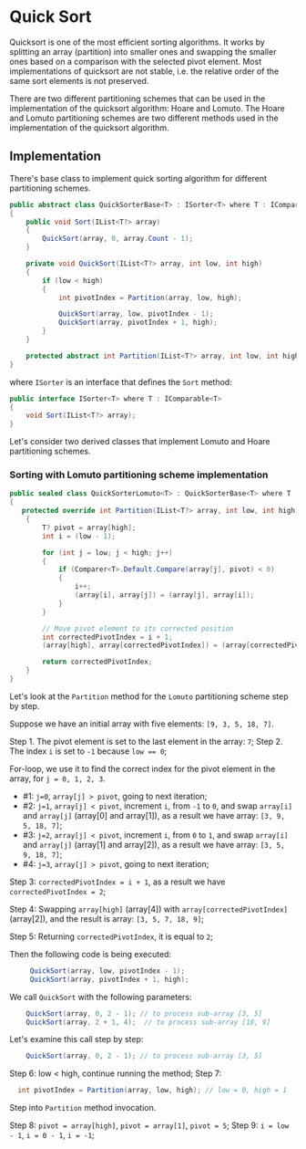 # Quick Sort

Quicksort is one of the most efficient sorting algorithms. It works by splitting an array (partition) into smaller ones and swapping the smaller ones based on a comparison with the selected pivot element. Most implementations of quicksort are not stable, i.e. the relative order of the same sort elements is not preserved.

There are two different partitioning schemes that can be used in the implementation of the quicksort algorithm: Hoare and Lomuto. The Hoare and Lomuto partitioning schemes are two different methods used in the implementation of the quicksort algorithm.


## Implementation

There's base class to implement quick sorting algorithm for different partitioning schemes.

```c#
public abstract class QuickSorterBase<T> : ISorter<T> where T : IComparable<T>
{
    public void Sort(IList<T?> array)
    {
        QuickSort(array, 0, array.Count - 1);
    }

    private void QuickSort(IList<T?> array, int low, int high)
    {
        if (low < high)
        {
            int pivotIndex = Partition(array, low, high);

            QuickSort(array, low, pivotIndex - 1);
            QuickSort(array, pivotIndex + 1, high);
        }
    }

    protected abstract int Partition(IList<T?> array, int low, int high);
}
```

where `ISorter` is an interface that defines the `Sort` method:

```c#
public interface ISorter<T> where T : IComparable<T>
{
    void Sort(IList<T?> array);
}
```

Let's consider two derived classes that implement Lomuto and Hoare partitioning schemes.

### Sorting with Lomuto partitioning scheme implementation

```c#
public sealed class QuickSorterLomuto<T> : QuickSorterBase<T> where T : IComparable<T>
{
   protected override int Partition(IList<T?> array, int low, int high)
    {
        T? pivot = array[high];
        int i = (low - 1);

        for (int j = low; j < high; j++)
        {
            if (Comparer<T>.Default.Compare(array[j], pivot) < 0)
            {
                i++;
                (array[i], array[j]) = (array[j], array[i]);
            }
        }

        // Move pivot element to its corrected position
        int correctedPivotIndex = i + 1;
        (array[high], array[correctedPivotIndex]) = (array[correctedPivotIndex], array[high]);

        return correctedPivotIndex;
    }
}
```

Let's look at the `Partition` method for the `Lomuto` partitioning scheme step by step.

Suppose we have an initial array with five elements: `[9, 3, 5, 18, 7]`.

Step 1. The pivot element is set to the last element in the array: `7`;
Step 2. The index `i` is set to `-1` because `low == 0`;

For-loop, we use it to find the correct index for the pivot element in the array, for `j = 0, 1, 2, 3`.

* #1: `j=0`, `array[j] > pivot`, going to next iteration; 
* #2: `j=1`, `array[j] < pivot`, increment `i`, from `-1` to `0`, and swap `array[i]` and `array[j]` (array[0] and array[1]), as a result we have array: `[3, 9, 5, 18, 7]`;
* #3: `j=2`, `array[j] < pivot`, increment `i`, from `0` to `1`, and swap `array[i]` and `array[j]` (array[1] and array[2]), as a result we have array: `[3, 5, 9, 18, 7]`;
* #4: `j=3`, `array[j] > pivot`, going to next iteration;

Step 3: `correctedPivotIndex = i + 1`, as a result we have `correctedPivotIndex = 2`;

Step 4: Swapping `array[high]` (array[4]) with `array[correctedPivotIndex]` (array[2]), and the result is array: `[3, 5, 7, 18, 9]`;

Step 5: Returning `correctedPivotIndex`, it is equal to `2`;

Then the following code is being executed:

```c#
     QuickSort(array, low, pivotIndex - 1);
     QuickSort(array, pivotIndex + 1, high);
```

We call `QuickSort` with the following parameters:

```c#
    QuickSort(array, 0, 2 - 1); // to process sub-array [3, 5]
    QuickSort(array, 2 + 1, 4);  // to process sub-array [18, 9]
```

Let's examine this call step by step: 

```c#
    QuickSort(array, 0, 2 - 1); // to process sub-array [3, 5]
```

Step 6: low < high, continue running the method;
Step 7: 

```c#
  int pivotIndex = Partition(array, low, high); // low = 0, high = 1 
```

Step into `Partition` method invocation.

Step 8: `pivot = array[high]`, `pivot = array[1]`, `pivot = 5`;
Step 9: `i = low - 1`, `i = 0 - 1`, `i = -1`;

